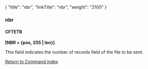{
    "title": "nbr",
    "linkTitle": "nbr",
    "weight": "2100"
}<span id="nbr"></span>

### nbr

#### CFTETB

****\[NBR = {pos, 255 |
len}\]****

This field indicates the number of records
field of the file to be sent.

[Return to Command index](../../)
